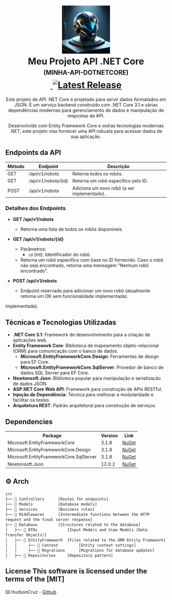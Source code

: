 <h1 align="center">
  <br />
  <img
    src="./_docs/assets/futuristicMegaMan.png"
    alt="Meu Projeto API .NET Core"
    width="150"
  />
  <br />
  <b>Meu Projeto API .NET Core</b>
  <br />
  <sub
    ><sup><b>(MINHA-API-DOTNETCORE)</b></sup></sub
  >
  <br />
  <a
    href="https://github.com/seuUsuario/suaRepo/actions/workflows/build.yml"
  >
    <img
      src="https://github.com/seuUsuario/suaRepo/actions/workflows/build.yml/badge.svg"
      alt=""
    />
  </a>
  <a href="https://github.com/seuUsuario/suaRepo/releases/latest">
    <img
      src="https://img.shields.io/github/v/release/seuUsuario/suaRepo"
      alt="Latest Release"
    />
  </a>
</h1>

<p align="center">
  Este projeto de API .NET Core é projetado para servir dados formatados em JSON. É um serviço backend construído com .NET Core 3.1 e várias dependências modernas para gerenciamento de dados e manipulação de respostas da API.
  <br />
</p>

<p align="center">
  Desenvolvido com Entity Framework Core e outras tecnologias modernas .NET, este projeto visa fornecer uma API robusta para acessar dados de sua aplicação.
  <br />
</p>


## Endpoints da API

| Método | Endpoint                  | Descrição                                                 |
|--------|---------------------------|-----------------------------------------------------------|
| GET    | /api/v1/robots            | Retorna todos os robôs.                                   |
| GET    | /api/v1/robots/{id}       | Retorna um robô específico pelo ID.                       |
| POST   | /api/v1/robots            | Adiciona um novo robô (a ser implementado).               |

### Detalhes dos Endpoints

- **GET /api/v1/robots**
  - Retorna uma lista de todos os robôs disponíveis.

- **GET /api/v1/robots/{id}**
  - Parâmetros:
    - `id` (int): Identificador do robô.
  - Retorna um robô específico com base no ID fornecido. Caso o robô não seja encontrado, retorna uma mensagem "Nenhum robô encontrado".

- **POST /api/v1/robots**
  - Endpoint reservado para adicionar um novo robô (atualmente retorna um OK sem funcionalidade implementada).



implementada).

## Técnicas e Tecnologias Utilizadas

- **.NET Core 3.1**: Framework de desenvolvimento para a criação de aplicações web.
- **Entity Framework Core**: Biblioteca de mapeamento objeto-relacional (ORM) para comunicação com o banco de dados.
  - **Microsoft.EntityFrameworkCore.Design**: Ferramentas de design para EF Core.
  - **Microsoft.EntityFrameworkCore.SqlServer**: Provedor de banco de dados SQL Server para EF Core.
- **Newtonsoft.Json**: Biblioteca popular para manipulação e serialização de dados JSON.
- **ASP.NET Core Web API**: Framework para construção de APIs RESTful.
- **Injeção de Dependência**: Técnica para melhorar a modularidade e facilitar os testes.
- **Arquitetura REST**: Padrão arquitetural para construção de serviços 

## Dependencies

<table align="center">
  <tr>
    <th>Package</th>
    <th>Version</th>
    <th>Link</th>
  </tr>
  <tr>
    <td>Microsoft.EntityFrameworkCore</td>
    <td>3.1.8</td>
    <td>
      <a
        href="https://www.nuget.org/packages/Microsoft.EntityFrameworkCore/3.1.8"
        >NuGet</a
      >
    </td>
  </tr>
  <tr>
    <td>Microsoft.EntityFrameworkCore.Design</td>
    <td>3.1.8</td>
    <td>
      <a
        href="https://www.nuget.org/packages/Microsoft.EntityFrameworkCore.Design/3.1.8"
        >NuGet</a
      >
    </td>
  </tr>
  <tr>
    <td>Microsoft.EntityFrameworkCore.SqlServer</td>
    <td>3.1.8</td>
    <td>
      <a
        href="https://www.nuget.org/packages/Microsoft.EntityFrameworkCore.SqlServer/3.1.8"
        >NuGet</a
      >
    </td>
  </tr>
  <tr>
    <td>Newtonsoft.Json</td>
    <td>12.0.2</td>
    <td>
      <a href="https://www.nuget.org/packages/Newtonsoft.Json/12.0.2">NuGet</a>
    </td>
  </tr>
</table>

## :gear: Arch

```🌐
src
├── 📂 Controllers      [Routes for endpoints]
├── 📂 Models           [Database models]
├── 📂 Services         [Business rules]
├── 📂 Middlewares      [Intermediate functions between the HTTP request and the final server response]
├── 📂 Database         [Structures related to the database]
│   ├── 📂 DTOs             [Input Models and View Models (Data Transfer Objects)]
│   ├── 📂 EntityFramework  [Files related to the ORM Entity Framework]
│   │     ├── 📂 Context         [Entity context settings]
│   │     ├── 📂 Migrations      [Migrations for database updates]
│   ├── 📂 Repositories     [Repository pattern]
```

## License This software is licensed under the terms of the [MIT]

⌨️ HudsonCruz -
[Github](https://github.com/hcamposcruz/document_megaApi.git)
